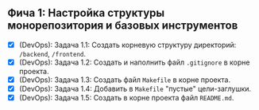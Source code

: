 ## Фича 1: Настройка структуры монорепозитория и базовых инструментов
- [x] (DevOps): Задача 1.1: Создать корневую структуру директорий: `/backend`, `/frontend`.
- [x] (DevOps): Задача 1.2: Создать и наполнить файл `.gitignore` в корне проекта.
- [x] (DevOps): Задача 1.3: Создать файл `Makefile` в корне проекта.
- [x] (DevOps): Задача 1.4: Добавить в `Makefile` "пустые" цели-заглушки.
- [x] (DevOps): Задача 1.5: Создать в корне проекта файл `README.md`.
